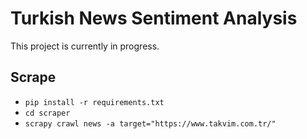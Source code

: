 # Turkish News Sentiment Analysis
This project is currently in progress.

## Scrape
* `pip install -r requirements.txt`
* `cd scraper`
* `scrapy crawl news -a target="https://www.takvim.com.tr/"`

